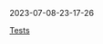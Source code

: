 2023-07-08-23-17-26 

[Tests](https://github.com/xRevx/UnitTestingExercise/actions/workflows/main.yml/badge.svg) 

